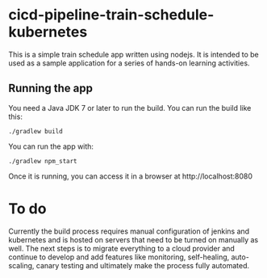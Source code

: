 # cicd-pipeline-train-schedule-kubernetes

This is a simple train schedule app written using nodejs. It is intended to be used as a sample application for a series of hands-on learning activities.

## Running the app

You need a Java JDK 7 or later to run the build. You can run the build like this:

    ./gradlew build

You can run the app with:

    ./gradlew npm_start

Once it is running, you can access it in a browser at http://localhost:8080

# To do

Currently the build process requires manual configuration of jenkins and kubernetes and is hosted on servers that need to be turned on manually as well. The next steps is to migrate everything to a cloud provider and continue to develop and add features like monitoring, self-healing, auto-scaling, canary testing and ultimately make the process fully automated.
